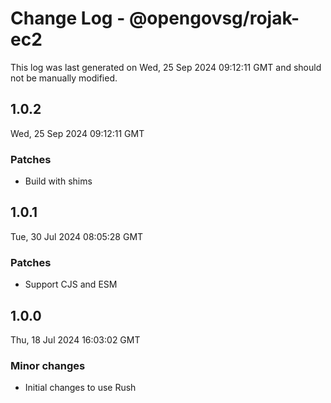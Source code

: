 # Change Log - @opengovsg/rojak-ec2

This log was last generated on Wed, 25 Sep 2024 09:12:11 GMT and should not be manually modified.

## 1.0.2
Wed, 25 Sep 2024 09:12:11 GMT

### Patches

- Build with shims

## 1.0.1
Tue, 30 Jul 2024 08:05:28 GMT

### Patches

- Support CJS and ESM

## 1.0.0
Thu, 18 Jul 2024 16:03:02 GMT

### Minor changes

- Initial changes to use Rush

